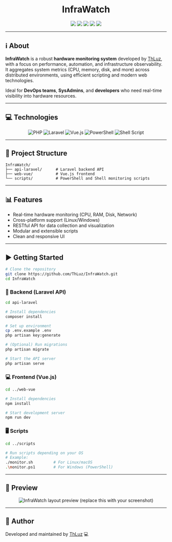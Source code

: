 <h1 align="center">InfraWatch</h1>

<p align="center">
  <img src="https://img.shields.io/badge/languages-5-green" />
  <img src="https://img.shields.io/github/repo-size/ThLuz/InfraWatch?color=blue" />
  <img src="https://img.shields.io/badge/made%20by-ThLuz-success" />
  <img src="https://img.shields.io/github/last-commit/ThLuz/InfraWatch?color=orange" />
  <img src="https://img.shields.io/github/stars/ThLuz/InfraWatch?style=social" />
</p>

---

## ℹ️ About

**InfraWatch** is a robust **hardware monitoring system** developed by [ThLuz](https://github.com/ThLuz), with a focus on performance, automation, and infrastructure observability.  
It aggregates system metrics (CPU, memory, disk, and more) across distributed environments, using efficient scripting and modern web technologies.

Ideal for **DevOps teams**, **SysAdmins**, and **developers** who need real-time visibility into hardware resources.

---

## 💻 Technologies

<p align="center">
  <img src="https://img.shields.io/badge/PHP-777BB4?style=for-the-badge&logo=php&logoColor=white" alt="PHP" />
  <img src="https://img.shields.io/badge/Laravel-FF2D20?style=for-the-badge&logo=laravel&logoColor=white" alt="Laravel" />
  <img src="https://img.shields.io/badge/Vue.js-35495E?style=for-the-badge&logo=vue.js&logoColor=4FC08D" alt="Vue.js" />
  <img src="https://img.shields.io/badge/PowerShell-5391FE?style=for-the-badge&logo=powershell&logoColor=white" alt="PowerShell" />
  <img src="https://img.shields.io/badge/Shell%20Script-121011?style=for-the-badge&logo=gnu-bash&logoColor=white" alt="Shell Script" />
</p>

---

## 📁 Project Structure

```
InfraWatch/
├── api-laravel/      # Laravel backend API
├── web-vue/          # Vue.js frontend
└── scripts/          # PowerShell and Shell monitoring scripts
```

---

## 📊 Features

- Real-time hardware monitoring (CPU, RAM, Disk, Network)
- Cross-platform support (Linux/Windows)
- RESTful API for data collection and visualization
- Modular and extensible scripts
- Clean and responsive UI

---

## ▶️ Getting Started

```bash
# Clone the repository
git clone https://github.com/ThLuz/InfraWatch.git
cd InfraWatch
```

### 🔧 Backend (Laravel API)

```bash
cd api-laravel

# Install dependencies
composer install

# Set up environment
cp .env.example .env
php artisan key:generate

# (Optional) Run migrations
php artisan migrate

# Start the API server
php artisan serve
```

### 💻 Frontend (Vue.js)

```bash
cd ../web-vue

# Install dependencies
npm install

# Start development server
npm run dev
```

### 🖥️ Scripts

```bash
cd ../scripts

# Run scripts depending on your OS
# Example:
./monitor.sh         # For Linux/macOS
.\monitor.ps1        # For Windows (PowerShell)
```

---

## 🎨 Preview

<p align="center">
  <img src="https://i.imgur.com/placeholder.png" alt="InfraWatch layout preview (replace this with your screenshot)" />
</p>

---

## 🧠 Author

Developed and maintained by [ThLuz](https://github.com/ThLuz) 💻
